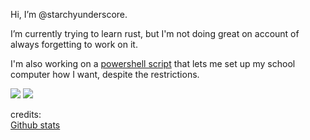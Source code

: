 Hi, I’m @starchyunderscore.

I’m currently trying to learn rust, but I'm not doing great on account of always forgetting to work on it.

I'm also working on a <a href="https://github.com/starchyunderscore/w11-nonadmin-utils">powershell script</a> that lets me set up my school computer how I want, despite the restrictions.

<img src="https://github-readme-stats.vercel.app/api/?username=starchyunderscore&layout=compact&theme=dark&show_icons=true">

<img src="https://github-readme-stats.vercel.app/api/top-langs/?username=starchyunderscore&layout=compact&theme=dark&langs_count=20">

credits:  
<a href="https://github.com/anuraghazra/github-readme-stats">Github stats</a>
